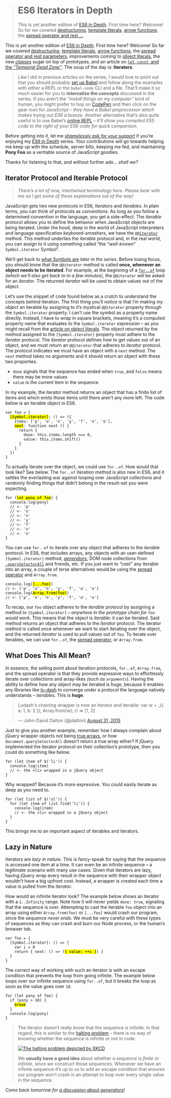 <div><blockquote>
  <h1>ES6 Iterators in Depth</h1>
  <div><p>This is yet another edition of <a href="http://localhost:3000/articles/tagged/es6-in-depth">ES6 in Depth</a>. First time here? Welcome! So far we covered <a href="http://localhost:3000/articles/es6-destructuring-in-depth">destructuring</a>, <a href="http://localhost:3000/articles/es6-template-strings-in-depth">template literals</a>, <a href="http://localhost:3000/articles/es6-arrow-functions-in-depth">arrow functions</a>, the <a href="http://localhost:3000/articles/es6-spread-and-butter-in-depth">spread operator and rest &#x2026;</a></p></div>
</blockquote></div>

<div><p>This is yet another edition of <a href="http://localhost:3000/articles/tagged/es6-in-depth">ES6 in Depth</a>. First time here? Welcome! So far we covered <a href="http://localhost:3000/articles/es6-destructuring-in-depth">destructuring</a>, <a href="http://localhost:3000/articles/es6-template-strings-in-depth">template literals</a>, <a href="http://localhost:3000/articles/es6-arrow-functions-in-depth">arrow functions</a>, the <a href="http://localhost:3000/articles/es6-spread-and-butter-in-depth">spread operator and rest parameters</a>, improvements coming to <a href="http://localhost:3000/articles/es6-object-literal-features-in-depth">object literals</a>, the new <a href="http://localhost:3000/articles/es6-classes-in-depth"><em>classes</em></a> sugar on top of prototypes, and an article on <a href="http://localhost:3000/articles/es6-let-const-and-temporal-dead-zone-in-depth"><code class="md-code md-code-inline">let</code>, <code class="md-code md-code-inline">const</code>, and the <em>&#x201C;Temporal Dead Zone&#x201D;</em></a>. The soup of the day is: <strong>Iterators</strong>.</p></div>

<div></div>

<div><blockquote> <p>Like I did in previous articles on the series, I would love to point out that you should probably <a href="http://localhost:3000/articles/universal-react-babel#setting-up-babel">set up Babel</a> and follow along the examples with either a REPL or the <code class="md-code md-code-inline">babel-node</code> CLI and a file. That&#x2019;ll make it so much easier for you to <strong>internalize the concepts</strong> discussed in the series. If you aren&#x2019;t the <em>&#x201C;install things on my computer&#x201D;</em> kind of human, you might prefer to hop on <a href="http://codepen.io/" target="_blank">CodePen</a> and then click on the gear icon for JavaScript &#x2013; <em>they have a Babel preprocessor which makes trying out ES6 a breeze.</em> Another alternative that&#x2019;s also quite useful is to use Babel&#x2019;s <a href="http://babeljs.io/repl/" target="_blank">online REPL</a> <em>&#x2013; it&#x2019;ll show you compiled ES5 code to the right of your ES6 code for quick comparison.</em></p> </blockquote> <p>Before getting into it, let me <a href="https://www.patreon.com/bevacqua" target="_blank"><em>shamelessly ask for your support</em></a> if you&#x2019;re enjoying my <a href="http://localhost:3000/articles/tagged/es6-in-depth">ES6 in Depth</a> series. Your contributions will go towards helping me keep up with the schedule, server bills, keeping me fed, and maintaining <strong>Pony Foo</strong> as a veritable source of JavaScript goodies.</p> <p>Thanks for listening to that, and without further ado&#x2026; <em>shall we?</em></p></div>

<div><h2 id="iterator-protocol-and-iterable-protocol">Iterator Protocol and Iterable Protocol</h2> <blockquote> <p><em>There&#x2019;s a lot of new, intertwined terminology here. Please bear with me as I get some of these explanations out of the way!</em></p> </blockquote> <p>JavaScript gets two new protocols in ES6, <em>Iterators</em> and <em>Iterables</em>. In plain terms, you can think of protocols as <em>conventions</em>. As long as you follow a determined convention in the language, you get a side-effect. The <em>iterable</em> protocol allows you to define the behavior when JavaScript objects are being iterated. Under the hood, deep in the world of JavaScript interpreters and language specification <em>keyboard-smashers</em>, we have the <a href="https://developer.mozilla.org/en/docs/Web/JavaScript/Reference/Iteration_protocols" target="_blank" aria-label="Iteration Protocols on MDN"><code class="md-code md-code-inline">@@iterator</code></a> method. This method underlies the <em>iterable</em> protocol and, in the real world, you can assign to it using something called &#x201C;the <em>&#x201C;well-known&#x201D;</em> <code class="md-code md-code-inline">Symbol.iterator</code> Symbol&#x201D;.</p> <p>We&#x2019;ll get back to <a href="http://localhost:3000/articles/es6-symbols-in-depth" aria-label="ES6 Symbols in Depth on Pony Foo">what Symbols are</a> <em>later in the series</em>. Before losing focus, you should know that the <code class="md-code md-code-inline">@@iterator</code> method is called <strong>once, whenever an object needs to be iterated</strong>. For example, at the beginning of a <a href="https://developer.mozilla.org/en/docs/Web/JavaScript/Reference/Statements/for...of" target="_blank" aria-label="for..of is on MDN"><code class="md-code md-code-inline">for..of</code></a> loop <em>(which we&#x2019;ll also get back to in a few minutes)</em>, the <code class="md-code md-code-inline">@@iterator</code> will be asked for an <em>iterator</em>. The returned <em>iterator</em> will be used to obtain values out of the object.</p> <p>Let&#x2019;s use the snippet of code found below as a crutch to understand the concepts behind iteration. The first thing you&#x2019;ll notice is that I&#x2019;m making my object an iterable by assigning to it&#x2019;s mystical <code class="md-code md-code-inline">@@iterator</code> property through the <code class="md-code md-code-inline">Symbol.iterator</code> property. I can&#x2019;t use the symbol as a property name directly. Instead, I have to wrap in square brackets, meaning it&#x2019;s a computed property name that evaluates to the <code class="md-code md-code-inline">Symbol.iterator</code> <em>expression</em> &#x2013; as you might recall from the <a href="http://localhost:3000/articles/es6-object-literal-features-in-depth" aria-label="ES6 Object Literal Features in Depth on Pony Foo">article on object literals</a>. The object returned by the method assigned to the <code class="md-code md-code-inline">[Symbol.iterator]</code> property must adhere to the <em>iterator</em> protocol. The <em>iterator</em> protocol defines how to get values out of an object, and we must return an <code class="md-code md-code-inline">@@iterator</code> that adheres to <em>iterator</em> protocol. The protocol indicates we must have an object with a <code class="md-code md-code-inline">next</code> method. The <code class="md-code md-code-inline">next</code> method takes no arguments and it should return an object with these two properties.</p> <ul> <li><code class="md-code md-code-inline">done</code> signals that the sequence has ended when <code class="md-code md-code-inline">true</code>, and <code class="md-code md-code-inline">false</code> means there may be more values</li> <li><code class="md-code md-code-inline">value</code> is the current item in the sequence</li> </ul> <p>In my example, the iterator method returns an object that has a finite list of items and which emits those items until there aren&#x2019;t any more left. The code below is an iterable object in ES6.</p> <pre class="md-code-block"><code class="md-code md-lang-javascript"><span class="md-code-keyword">var</span> foo = {
  <mark class="md-mark md-code-mark">[Symbol.iterator]</mark>: () =&gt; ({
    items: [<span class="md-code-string">&apos;p&apos;</span>, <span class="md-code-string">&apos;o&apos;</span>, <span class="md-code-string">&apos;n&apos;</span>, <span class="md-code-string">&apos;y&apos;</span>, <span class="md-code-string">&apos;f&apos;</span>, <span class="md-code-string">&apos;o&apos;</span>, <span class="md-code-string">&apos;o&apos;</span>],
    <mark class="md-mark md-code-mark">next</mark>: <span class="md-code-function"><span class="md-code-keyword">function</span> <span class="md-code-title">next</span> <span class="md-code-params">()</span> </span>{
      <span class="md-code-keyword">return</span> {
        done: <span class="md-code-keyword">this</span>.items.length === <span class="md-code-number">0</span>,
        value: <span class="md-code-keyword">this</span>.items.shift()
      }
    }
  })
}
</code></pre> <p>To actually iterate over the object, we could use <code class="md-code md-code-inline">for..of</code>. How would that look like? See below. The <code class="md-code md-code-inline">for..of</code> iteration method is also new in ES6, and it settles the everlasting war against looping over JavaScript collections and randomly finding things that didn&#x2019;t belong in the result-set you were expecting.</p> <pre class="md-code-block"><code class="md-code md-lang-javascript"><span class="md-code-keyword">for</span> (<mark class="md-mark md-code-mark">let pony of foo</mark>) {
  <span class="md-code-built_in">console</span>.log(pony)
  <span class="md-code-comment">// &lt;- &apos;p&apos;</span>
  <span class="md-code-comment">// &lt;- &apos;o&apos;</span>
  <span class="md-code-comment">// &lt;- &apos;n&apos;</span>
  <span class="md-code-comment">// &lt;- &apos;y&apos;</span>
  <span class="md-code-comment">// &lt;- &apos;f&apos;</span>
  <span class="md-code-comment">// &lt;- &apos;o&apos;</span>
  <span class="md-code-comment">// &lt;- &apos;o&apos;</span>
}
</code></pre> <p>You can use <code class="md-code md-code-inline">for..of</code> to iterate over any object that adheres to the <em>iterable</em> protocol. In ES6, that includes arrays, any objects with an user-defined <code class="md-code md-code-inline">[Symbol.iterator]</code> method, <a href="http://localhost:3000/articles/es6-generators-in-depth" aria-label="ES6 Generators in Depth on Pony Foo"><em>generators</em></a>, DOM node collections from <a href="https://developer.mozilla.org/en-US/docs/Web/API/Element/querySelectorAll" target="_blank" aria-label="Element.querySelectorAll() on MDN"><code class="md-code md-code-inline">.querySelectorAll</code></a> and friends, etc. If you just want to <em>&#x201C;cast&#x201D;</em> any iterable into an array, a couple of terse alternatives would be using the <a href="http://localhost:3000/articles/es6-spread-and-butter-in-depth" aria-label="ES6 Spread and Butter in Depth on Pony Foo">spread operator</a> and <code class="md-code md-code-inline">Array.from</code>.</p> <pre class="md-code-block"><code class="md-code md-lang-javascript"><span class="md-code-built_in">console</span>.log(<mark class="md-mark md-code-mark">[...foo]</mark>)
<span class="md-code-comment">// &lt;- [&apos;p&apos;, &apos;o&apos;, &apos;n&apos;, &apos;y&apos;, &apos;f&apos;, &apos;o&apos;, &apos;o&apos;]</span>
<span class="md-code-built_in">console</span>.log(<mark class="md-mark md-code-mark">Array.from(foo)</mark>)
<span class="md-code-comment">// &lt;- [&apos;p&apos;, &apos;o&apos;, &apos;n&apos;, &apos;y&apos;, &apos;f&apos;, &apos;o&apos;, &apos;o&apos;]</span>
</code></pre> <p>To recap, our <code class="md-code md-code-inline">foo</code> object adheres to the <em>iterable</em> protocol by assigning a method to <code class="md-code md-code-inline">[Symbol.iterator]</code> <em>&#x2013; anywhere in the prototype chain for <code class="md-code md-code-inline">foo</code> would work</em>. This means that the object is <em>iterable</em>: it can be iterated. Said method returns an object that adheres to the <em>iterator</em> protocol. The iterator method is called once whenever we want to start iterating over the object, and the returned <em>iterator</em> is used to pull values out of <code class="md-code md-code-inline">foo</code>. To iterate over iterables, we can use <code class="md-code md-code-inline">for..of</code>, the <a href="http://localhost:3000/articles/es6-spread-and-butter-in-depth" aria-label="ES6 Spread and Butter in Depth on Pony Foo">spread operator</a>, or <code class="md-code md-code-inline">Array.from</code>.</p> <h2 id="what-does-this-all-mean">What Does This All Mean?</h2> <p>In essence, the selling point about iteration protocols, <code class="md-code md-code-inline">for..of</code>, <code class="md-code md-code-inline">Array.from</code>, and the spread operator is that they provide expressive ways to effortlessly iterate over collections and array-likes <em>(such as <code class="md-code md-code-inline">arguments</code>)</em>. Having the ability to define how any object may be iterated is huge, because it enables any libraries like <a href="http://lodash.com/docs" target="_blank" aria-label="Lodash documentation">lo-dash</a> to converge under a protocol the language natively understands <em>&#x2013; iterables.</em> This is <strong>huge</strong>.</p> <blockquote class="twitter-tweet"><p>Lodash&apos;s chaining wrapper is now an iterator and iterable: var w = _({ a: 1, b: 2 }); Array.from(w); // =&gt; [1, 2]</p>&#x2014; John-David Dalton (@jdalton) <a href="https://twitter.com/jdalton/status/638238228869283841">August 31, 2015</a></blockquote> <p>Just to give you another example, remember how I always complain about jQuery wrapper objects not being <a href="http://ponyfoo.com/articles/how-to-avoid-objectprototype-pollution" target="_blank" aria-label="How To Avoid Object.prototype Pollution on Pony Foo">true arrays</a>, or how <code class="md-code md-code-inline">document.querySelectorAll</code> doesn&#x2019;t return a true array either? If jQuery implemented the iterator protocol on their collection&#x2019;s prototype, then you could do something like below.</p> <pre class="md-code-block"><code class="md-code md-lang-javascript"><span class="md-code-keyword">for</span> (<span class="md-code-keyword">let</span> item of $(<span class="md-code-string">&apos;li&apos;</span>)) {
  <span class="md-code-built_in">console</span>.log(item)
  <span class="md-code-comment">// &lt;- the &lt;li&gt; wrapped in a jQuery object</span>
}
</code></pre> <p>Why wrapped? Because it&#x2019;s more expressive. You could easily iterate as deep as you need to.</p> <pre class="md-code-block"><code class="md-code md-lang-javascript"><span class="md-code-keyword">for</span> (<span class="md-code-keyword">let</span> list of $(<span class="md-code-string">&apos;ul&apos;</span>)) {
  <span class="md-code-keyword">for</span> (<span class="md-code-keyword">let</span> item of list.find(<span class="md-code-string">&apos;li&apos;</span>)) {
    <span class="md-code-built_in">console</span>.log(item)
    <span class="md-code-comment">// &lt;- the &lt;li&gt; wrapped in a jQuery object</span>
  }
}
</code></pre> <p>This brings me to an important aspect of iterables and iterators.</p> <h2 id="lazy-in-nature">Lazy in Nature</h2> <p>Iterators are <em>lazy in nature</em>. This is fancy-speak for saying that the sequence is accessed one item at a time. It can even be an infinite sequence &#x2013; a legitimate scenario with many use cases. Given that iterators are lazy, having jQuery wrap every result in the sequence with their wrapper object wouldn&#x2019;t have a big upfront cost. Instead, a wrapper is created each time a value is pulled from the <em>iterator</em>.</p> <p>How would an infinite iterator look? The example below shows an iterator with a <code class="md-code md-code-inline">1..Infinity</code> range. Note how it will never yields <code class="md-code md-code-inline">done: true</code>, signaling that the sequence is over. Attempting to cast the iterable <code class="md-code md-code-inline">foo</code> object into an array using either <code class="md-code md-code-inline">Array.from(foo)</code> or <code class="md-code md-code-inline">[...foo]</code> would crash our program, since the sequence <em>never ends</em>. We must be very careful with these types of sequences as they can crash and burn our Node process, or the human&#x2019;s browser tab.</p> <pre class="md-code-block"><code class="md-code md-lang-javascript"><span class="md-code-keyword">var</span> foo = {
  [Symbol.iterator]: () =&gt; {
    <span class="md-code-keyword">var</span> i = <span class="md-code-number">0</span>
    <span class="md-code-keyword">return</span> { next: () =&gt; (<mark class="md-mark md-code-mark">{ value: ++i }</mark>) }
  }
}
</code></pre> <p>The correct way of working with such an iterator is with an escape condition that prevents the loop from going infinite. The example below loops over our infinite sequence using <code class="md-code md-code-inline">for..of</code>, but it breaks the loop as soon as the value goes over <code class="md-code md-code-inline">10</code>.</p> <pre class="md-code-block"><code class="md-code md-lang-javascript"><span class="md-code-keyword">for</span> (<span class="md-code-keyword">let</span> pony of foo) {
  <span class="md-code-keyword">if</span> (pony &gt; <span class="md-code-number">10</span>) {
    <mark class="md-mark md-code-mark">break</mark>
  }
  <span class="md-code-built_in">console</span>.log(pony)
}
</code></pre> <blockquote> <p>The iterator doesn&#x2019;t really <em>know</em> that the sequence is infinite. In that regard, this is similar to the <a href="https://en.wikipedia.org/wiki/Halting_problem" target="_blank" aria-label="Halting Problem on Wikipedia">halting problem</a> &#x2013; there is no way of knowing whether the sequence is infinite or not in code.</p> <p><a href="https://xkcd.com/1266/" target="_blank" aria-label="Halting Problem on XKCD"><img alt="The halting problem depicted by XKCD" class="" src="https://imgs.xkcd.com/comics/halting_problem.png"></a></p> <p>We <strong>usually have a good idea</strong> about whether a sequence is <em>finite or infinite</em>, since we construct those sequences. Whenever we have an infinite sequence it&#x2019;s up to us to add an escape condition that ensures our program won&#x2019;t crash in an attempt to loop over every single value in the sequence.</p> </blockquote> <p><em>Come back tomorrow for <a href="http://localhost:3000/articles/es6-generators-in-depth" aria-label="ES6 Generators in Depth on Pony Foo">a discussion about generators!</a></em></p></div>

